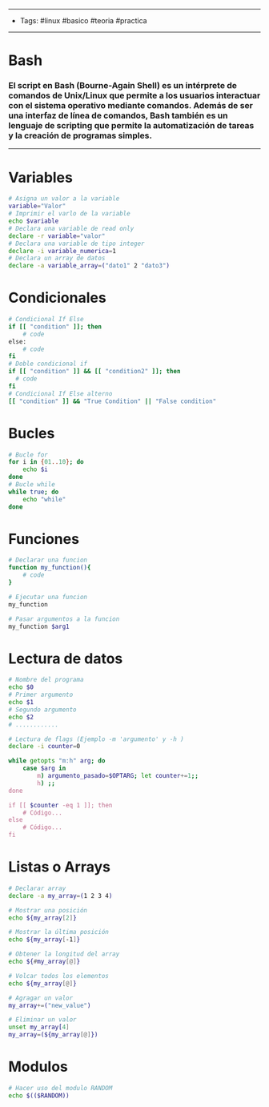 -----
- Tags:  #linux #basico #teoria #practica
-----
# Bash
### El script en **Bash** (Bourne-Again Shell) es un intérprete de comandos de Unix/Linux que permite a los usuarios interactuar con el sistema operativo mediante comandos. Además de ser una interfaz de línea de comandos, Bash también es un lenguaje de scripting que permite la automatización de tareas y la creación de programas simples.

----
# Variables
```bash
# Asigna un valor a la variable
variable="Valor"
# Imprimir el varlo de la variable
echo $variable
# Declara una variable de read only
declare -r variable="valor"
# Declara una variable de tipo integer
declare -i variable_numerica=1
# Declara un array de datos
declare -a variable_array=("dato1" 2 "dato3")
```
# Condicionales
```bash
# Condicional If Else
if [[ "condition" ]]; then
	# code
else:
    # code
fi
# Doble condicional if 
if [[ "condition" ]] && [[ "condition2" ]]; then
  # code 
fi
# Condicional If Else alterno
[[ "condition" ]] && "True Condition" || "False condition"
```
# Bucles
```bash
# Bucle for
for i in {01..10}; do
	echo $i
done
# Bucle while
while true; do
    echo "while"
done
```
# Funciones
```bash
# Declarar una funcion
function my_function(){
	# code
}

# Ejecutar una funcion
my_function

# Pasar argumentos a la funcion
my_function $arg1
```
# Lectura de datos
```bash
# Nombre del programa 
echo $0
# Primer argumento
echo $1
# Segundo argumento
echo $2
# ............

# Lectura de flags (Ejemplo -m 'argumento' y -h )
declare -i counter=0

while getopts "m:h" arg; do
	case $arg in
		m) argumento_pasado=$OPTARG; let counter+=1;;
		h) ;;
done

if [[ $counter -eq 1 ]]; then
	# Código...
else
	# Código...
fi
```
# Listas o Arrays
```bash
# Declarar array 
declare -a my_array=(1 2 3 4)

# Mostrar una posición
echo ${my_array[2]}

# Mostrar la última posición
echo ${my_array[-1]}

# Obtener la longitud del array
echo ${#my_array[@]}

# Volcar todos los elementos
echo ${my_array[@]}

# Agragar un valor
my_array+=("new_value")

# Eliminar un valor
unset my_array[4]
my_array=(${my_array[@]})


```
# Modulos 
```bash
# Hacer uso del modulo RANDOM
echo $(($RANDOM))
```